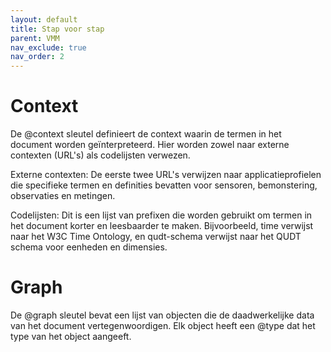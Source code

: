 ```yaml
---
layout: default
title: Stap voor stap
parent: VMM
nav_exclude: true
nav_order: 2
---
```


# Context

De @context sleutel definieert de context waarin de termen in het document worden geïnterpreteerd. Hier worden zowel naar externe contexten (URL's) als codelijsten verwezen.

Externe contexten: De eerste twee URL's verwijzen naar applicatieprofielen die specifieke termen en definities bevatten voor sensoren, bemonstering, observaties en metingen.

Codelijsten: Dit is een lijst van prefixen die worden gebruikt om termen in het document korter en leesbaarder te maken. Bijvoorbeeld, time verwijst naar het W3C Time Ontology, en qudt-schema verwijst naar het QUDT schema voor eenheden en dimensies.

# Graph 

De @graph sleutel bevat een lijst van objecten die de daadwerkelijke data van het document vertegenwoordigen. Elk object heeft een @type dat het type van het object aangeeft.
